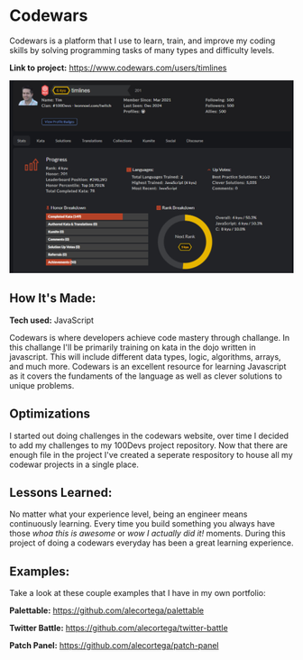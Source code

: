 # Codewars

Codewars is a platform that I use to learn, train, and improve my coding skills by solving programming tasks of many types and difficulty levels.

**Link to project:** https://www.codewars.com/users/timlines

![Tim's Codewar progress](/timsCodewarProgress.png)

## How It's Made:

**Tech used:** JavaScript

Codewars is where developers achieve code mastery through challange. In this challange I'll be primarily training on kata in the dojo written in javascript. This will include different data types, logic, algorithms, arrays, and much more. Codewars is an excellent resource for learning Javascript as it covers the fundaments of the language as well as clever solutions to unique problems.  

## Optimizations

I started out doing challenges in the codewars website, over time I decided to add my challenges to my 100Devs project repository. Now that there are enough file in the project I've created a seperate respository to house all my codewar projects in a single place.

## Lessons Learned:

No matter what your experience level, being an engineer means continuously learning. Every time you build something you always have those _whoa this is awesome_ or _wow I actually did it!_ moments. During this project of doing a codewars everyday has been a great learning experience.

## Examples:

Take a look at these couple examples that I have in my own portfolio:

**Palettable:** https://github.com/alecortega/palettable

**Twitter Battle:** https://github.com/alecortega/twitter-battle

**Patch Panel:** https://github.com/alecortega/patch-panel
